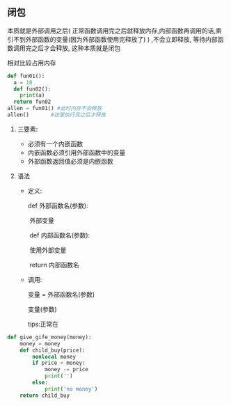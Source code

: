 ## 闭包

本质就是外部调用之后( 正常函数调用完之后就释放内存,内部函数再调用的话,索引不到外部函数的变量(因为外部函数使用完释放了) ) ,不会立即释放, 等待内部函数调用完之后才会释放, 这种本质就是闭包

相对比较占用内存

```python
def fun01():
  a = 10
  def fun02():
    print(a)
  return fun02
allen = fun01() #此时内存不会释放
allen()       #这里执行完之后才释放
```



1. 三要素:
   * 必须有一个内嵌函数
   * 内嵌函数必须引用外部函数中的变量
   * 外部函数返回值必须是内嵌函数

2. 语法

   * 定义:

     def 外部函数名(参数):

     ​	外部变量

     ​	def 内部函数名(参数):

     ​		使用外部变量

     ​	return 内部函数名

   * 调用:

     变量 = 外部函数名(参数)

     变量(参数)

     tips:正常在

```python
def give_gife_money(money):
    money = money
    def child_buy(price):
        nonlocal money
        if price < money:
            money -= price
            print('')
        else:
            print('no money')
    return child_buy
```